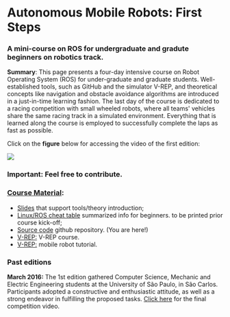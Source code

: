 # Autonomous Mobile Robots: First Steps
### A mini-course on ROS for undergraduate and gradute beginners on robotics track.
**Summary**: This page presents a four-day intensive course  on Robot Operating System (ROS) for under-graduate and graduate students. Well-established tools, such as GitHub and the simulator V-REP, and theoretical concepts like navigation and obstacle avoidance algorithms are introduced in a just-in-time learning fashion. The last day of the course is dedicated to a racing competition with small wheeled robots, where all teams' vehicles share the same racing track in a simulated environment. Everything that is learned along the course is employed to successfully complete the laps as fast as possible. 

Click on the **figure** below for accessing the video of the first edition:

[![](https://img.youtube.com/vi/LdlB8c6Z0XY/mqdefault.jpg)](https://www.youtube.com/watch?v=LdlB8c6Z0XY)

### **Important**: Feel free to contribute.
### [Course Material](http://labrom.eesc.usp.br/amr_first_steps/):
 * [Slides](http://labrom.eesc.usp.br/amr_first_steps/material.zip) that support tools/theory introduction;
 * [Linux/ROS cheat table](http://labrom.eesc.usp.br/amr_first_steps/Printingnotes.pdf) summarized info for beginners. to be printed prior course kick-off;
 * [Source code](https://github.com/EESC-LabRoM/AMR_FirstSteps) github repository. (You are here!)
 * [V-REP:](http://labrom.eesc.usp.br/amr_first_steps/vrep-course.zip) V-REP course. 
 * [V-REP:](http://labrom.eesc.usp.br/amr_first_steps/robot-tutorial.zip) mobile robot tutorial. 
 
### Past editions
**March 2016:** The 1st edition gathered Computer Science, Mechanic and Electric Engineering students at the University of São Paulo, in São Carlos. Participants adopted a constructive and enthusiastic attitude, as well as a strong endeavor in fulfilling the proposed tasks. [Click here](https://www.youtube.com/watch?v=LdlB8c6Z0XY) for the final competition video.	

